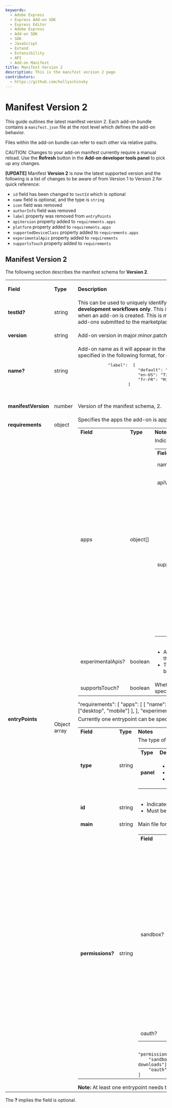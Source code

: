 ```yaml
---
keywords:
  - Adobe Express
  - Express Add-on SDK
  - Express Editor
  - Adobe Express
  - Add-on SDK
  - SDK
  - JavaScript
  - Extend
  - Extensibility
  - API
  - Add-on Manifest
title: Manifest Version 2
description: This is the manifest version 2 page
contributors:
  - https://github.com/hollyschinsky
---
```


# Manifest Version 2
This guide outlines the latest manifest version 2. Each add-on bundle contains a `manifest.json` file at the root level which defines the add-on behavior.

<InlineAlert slots="text" variant="success"/>
Files within the add-on bundle can refer to each other via relative paths.

CAUTION:
Changes to your add-on manifest currently require a manual reload. Use the **Refresh** button in the **Add-on developer tools panel** to pick up any changes.

**[UPDATE]** Manifest **Version 2** is now the latest supported version and the following is a list of changes to be aware of from Version 1 to Version 2 for quick reference:

- `id` field has been changed to `testId` which is optional 
- `name` field is optional, and the type is `string`
- `icon` field was removed 
- `authorInfo` field was removed
- `label` property was removed from `entryPoints`
- `apiVersion` property added to `requirements.apps`
- `platform` property added to `requirements.apps`
- `supportedDeviceClass` property added to `requirements.apps`
- `experimentalApis` property added to `requirements`
- `supportsTouch` property added to `requirements`

## Manifest Version 2
The following section describes the manifest schema for **Version 2**.

<div>
<table>
<tr>
    <td><p><strong>Field</strong></p></td>
    <td><p><strong>Type</strong></p></td>
    <td><p><strong>Description</strong></p></td>
</tr>
<tr>
    <td><p><strong>testId?</strong></p></td>
    <td><p>string</p></td>
    <td style="vertical-align: bottom;">        
        This can be used to uniquely identify an add-on among other add-ons in app during <strong>development workflows only</strong>. This is auto generated and inserted into the manifest by the CLI when an add-on is created. This is mandatory in the development workflow and ignored in add-ons submitted to the marketplace.        
    </td>
</tr>
<tr>
    <td><p><strong>version</strong></p></td>
    <td><p>string</p></td>
    <td>Add-on version in major.minor.patch format e.g., 1.2.0</td>    
</tr>

<tr>
    <td><p><strong>name?</strong></p></td>
    <td><p>string</p></td>
    <td>        
        Add-on name as it will appear in the UI <strong>for development workflows only</strong>.
        Localizable and specified in the following format, for example:        
        <pre>
            "label":  [
                        "default": "Timer", 
                        "en-US": "Timer", 
                        "fr-FR": "Minuteur" 
                    ]
        </pre>                            
    </td>    
</tr>
<tr>
    <td style="vertical-align: top;"><p><strong>manifestVersion</strong></p></td>
    <td style="vertical-align: top;"><p>number</p></td>
    <td style="vertical-align: top;"><p>Version of the manifest schema, 2. </p></td>    
</tr>
<tr>
    <td style="vertical-align: top;"><p><strong>requirements</strong></p></td>
    <td style="vertical-align: top;"><p>object</p></td>
    <td style="vertical-align: top;">        
        Specifies the apps the add-on is applicable for: 
        <table>        
            <tr><td><strong>Field</strong></td><td><strong>Type</strong></td><td><strong>Notes</strong></td></tr>        
            <tr><td>apps </td><td>object[]</td><td>            
                Indicates the apps that the add-on is intended for.        
                <table>
                <tr><td><strong>Field</strong></td><td><strong>Type</strong></td><td><strong>Notes</strong></td></tr>
                <tr><td>name </td><td>string</td><td>Supported values: ‘Express’ </td></tr>
                <tr><td>apiVersion </td><td>number</td><td>API version that add-on uses. Currently supported values: 1</td></tr>            
                <tr><td>supportedDeviceClass? </td><td>string[]</td><td>Supported platforms by the add-on. Possible values:
                    <table>
                        <tr><td><strong>Device Class</strong></td><td><strong>Description</strong></td></tr>
                        <tr><td>desktop </td><td>Browser on desktop</td></tr>
                        <tr><td>mobile </td><td>Browser on mobile and tablet devices</td></tr>
                        <tr><td>app </td><td>Native app on mobile and tablet devices</td></tr>                    
                    </table>
                    If not specified, default value assumed is: ["desktop"]. E.g.: ["desktop","mobile"]  </td></tr>          
                </table>
            </td></tr>   
            <tr><td>experimentalApis? </td><td>boolean</td><td>
                <ul>
                    <li>Add-ons can opt to use experimental apis by specifying this flag</li>
                    <li>This flag is only allowed during development and needs to be removed during submission</li>
                </ul>            
            </td></tr>
            <tr><td>supportsTouch?</td><td>boolean</td><td>Whether add-on supports touch-only devices. If not specified, default value assumed is 'false'
            </td></tr>
        </table>                        
            "requirements": [
                "apps": [  
                [ 
                    "name": "Express", 
                    "apiVersion": 1,
                    "supportedDeviceClass": ["desktop", "mobile"]
                ], 
                ],
                "experimentalApis": true,
                "supportsTouch": false
            ]             
    </td>
</tr>

<tr>
    <td style="vertical-align: top;"><strong>entryPoints</strong></td>
    <td style="vertical-align: top;"><p>Object array</p></td>
        <td>   
            Currently one entrypoint can be specified:
            <table>        
            <tr><td><strong>Field</strong></td><td><strong>Type</strong></td><td><strong>Notes</strong></td></tr>
            <tr><td><strong>type</strong></td><td>string</td><td>The type of the entrypoint. Supported types: 
            <table>        
                    <tr>
                        <td><strong>Type</strong></td>
                        <td><strong>Description</strong></td>
                    </tr>
                    <tr>
                        <td><strong>panel</strong></td>
                        <td>
                        <ul>
                            <li>Panel type of add-ons</li>
                            <li>UI is shown in an iframe in the (left) content panel</li>
                            <li>Can be launched via add-ons launchpad panel</li>
                        </ul>
                        </td>
                    </tr>                    
                </table>                          
            </td></tr>
            <tr>
                <td><strong>id</strong></td><td>string</td><td><ul><li>Indicates the ID for the entrypoint</li><li>Must be unique within the plugin</li></ul> </td></tr>            
            <tr>
                <td><strong>main</strong></td><td>string</td><td>Main file for this entrypoint </td>
            </tr>
            <tr><td><strong>permissions?</strong></td><td>string</td><td>
            <table>        
                <tr>
                    <td><strong>Field</strong></td><td><strong>Type</strong></td><td><strong>Notes</strong></td></tr>
                    <tr><td>sandbox?</td><td>string[]</td><td>List of iframe sandbox permissions. Supported values are:
                        <table>        
                            <tr><td><strong>Permission</strong></td><td><strong>Notes</strong></td></tr>
                            <tr><td><strong>allow-presentation</strong></td><td>Allows the add-on to start a <a href="https://developer.mozilla.org/en-US/docs/Web/API/PresentationRequest" target="_blank">presentation session</a>.</td></tr>                    
                            <tr><td><strong>allow-popups</strong></td><td>Allows popups (such as window.open(), target="_blank"). If this keyword is not used, the popup will silently fail to open.</td></tr>
                            <tr><td><strong>allow-downloads</strong></td><td>Allows downloading files through an &lt;a&gt; or &lt;area&gt; element with the download attribute, as well as through the navigation that leads to a download of a file.</td></tr>  
                            <tr><td><strong>allow-popups-to-escape-sandbox</strong></td><td>Allows a sandboxed document to open new windows without forcing the sandboxing flags upon them.</td></tr>                           
                        </table>
                         <strong>Note:</strong> The <strong>allow-scripts</strong> sandbox permission is supported by default.
                    </td></tr>            
                    <tr><td>oauth?</td><td>string[]</td><td>List of 3P auth server domains for which OAuth workflow may be requested.</td>
                </tr>
            </table>         
<code>
"permissions" : [
    "sandbox": [" allow-popups ", "allow-same-origin ", "allow-downloads"],
    "oauth" : [“...”, “...”], 
]
</code>         
            </td>
            </tr>            
            </table> 
 <strong>Note:</strong> At least one entrypoint needs to be specified.                       
        </td>        
</tr>
</table>
</div>

<InlineAlert slots="text"/>

The **?** implies the field is optional.